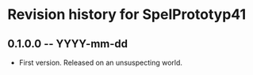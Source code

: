 # Revision history for SpelPrototyp41

## 0.1.0.0  -- YYYY-mm-dd

* First version. Released on an unsuspecting world.

